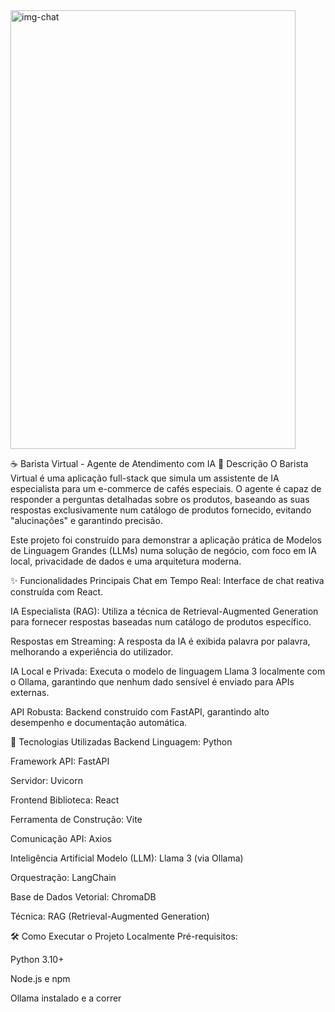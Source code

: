<img width="456" height="702" alt="img-chat" src="https://github.com/user-attachments/assets/883d2461-4610-41ec-aa27-30288a1343a4" />

☕ Barista Virtual - Agente de Atendimento com IA
📝 Descrição
O Barista Virtual é uma aplicação full-stack que simula um assistente de IA especialista para um e-commerce de cafés especiais. O agente é capaz de responder a perguntas detalhadas sobre os produtos, baseando as suas respostas exclusivamente num catálogo de produtos fornecido, evitando "alucinações" e garantindo precisão.

Este projeto foi construído para demonstrar a aplicação prática de Modelos de Linguagem Grandes (LLMs) numa solução de negócio, com foco em IA local, privacidade de dados e uma arquitetura moderna.

✨ Funcionalidades Principais
Chat em Tempo Real: Interface de chat reativa construída com React.

IA Especialista (RAG): Utiliza a técnica de Retrieval-Augmented Generation para fornecer respostas baseadas num catálogo de produtos específico.

Respostas em Streaming: A resposta da IA é exibida palavra por palavra, melhorando a experiência do utilizador.

IA Local e Privada: Executa o modelo de linguagem Llama 3 localmente com o Ollama, garantindo que nenhum dado sensível é enviado para APIs externas.

API Robusta: Backend construído com FastAPI, garantindo alto desempenho e documentação automática.

🚀 Tecnologias Utilizadas
Backend
Linguagem: Python

Framework API: FastAPI

Servidor: Uvicorn

Frontend
Biblioteca: React

Ferramenta de Construção: Vite

Comunicação API: Axios

Inteligência Artificial
Modelo (LLM): Llama 3 (via Ollama)

Orquestração: LangChain

Base de Dados Vetorial: ChromaDB

Técnica: RAG (Retrieval-Augmented Generation)

🛠️ Como Executar o Projeto Localmente
Pré-requisitos:

Python 3.10+

Node.js e npm

Ollama instalado e a correr

